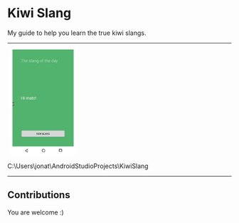 # Kiwi Slang #

My guide to help you learn the true kiwi slangs.

---
<img src="/app/src/main/res/drawable/app_ui.gif" width="150" hspace="5">

C:\Users\jonat\AndroidStudioProjects\KiwiSlang

---
## Contributions ##
You are welcome :)
